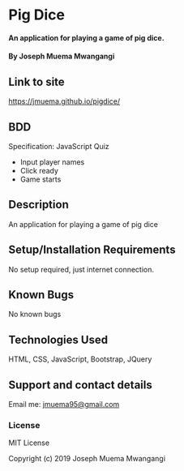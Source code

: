 # Pig Dice
#### An application for playing a game of pig dice.
#### By **Joseph Muema Mwangangi**
## Link to site
https://jmuema.github.io/pigdice/
## BDD
 Specification: JavaScript Quiz
  * Input player names
  * Click ready
  * Game starts
## Description
An application for playing a game of pig dice
## Setup/Installation Requirements
No setup required, just internet connection.
## Known Bugs
No known bugs
## Technologies Used
HTML, CSS, JavaScript, Bootstrap, JQuery
## Support and contact details
Email me: jmuema95@gmail.com
### License
MIT License

Copyright (c) 2019 Joseph Muema Mwangangi
